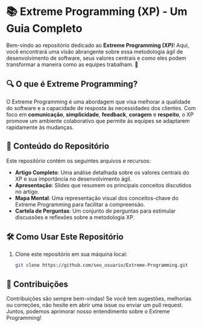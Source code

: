 # 📚 Extreme Programming (XP) - Um Guia Completo

Bem-vindo ao repositório dedicado ao **Extreme Programming (XP)**! Aqui, você encontrará uma visão abrangente sobre essa metodologia ágil de desenvolvimento de software, seus valores centrais e como eles podem transformar a maneira como as equipes trabalham. 🚀

## 🔍 O que é Extreme Programming?

O Extreme Programming é uma abordagem que visa melhorar a qualidade do software e a capacidade de resposta às necessidades dos clientes. Com foco em **comunicação**, **simplicidade**, **feedback**, **coragem** e **respeito**, o XP promove um ambiente colaborativo que permite às equipes se adaptarem rapidamente às mudanças.

## 📁 Conteúdo do Repositório

Este repositório contém os seguintes arquivos e recursos:

- **Artigo Completo**: Uma análise detalhada sobre os valores centrais do XP e sua importância no desenvolvimento ágil.
- **Apresentação**: Slides que resumem os principais conceitos discutidos no artigo.
- **Mapa Mental**: Uma representação visual dos conceitos-chave do Extreme Programming para facilitar a compreensão.
- **Cartela de Perguntas**: Um conjunto de perguntas para estimular discussões e reflexões sobre a metodologia XP.

## 🛠️ Como Usar Este Repositório

1. Clone este repositório em sua máquina local:
   ```bash
   git clone https://github.com/seu_usuario/Extreme-Programming.git

## 🤝 Contribuições
Contribuições são sempre bem-vindas! Se você tem sugestões, melhorias ou correções, não hesite em abrir uma issue ou enviar um pull request. 
Juntos, podemos aprimorar nosso entendimento sobre o Extreme Programming!
